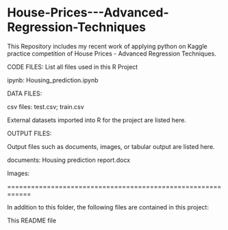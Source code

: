 # House-Prices---Advanced-Regression-Techniques
This Repository includes my recent work of applying python on Kaggle practice competition of House Prices - Advanced Regression Techniques.

CODE FILES:
List all files used in this R Project

ipynb: Housing_prediction.ipynb

DATA FILES:

csv files: test.csv; train.csv

External datasets imported into R for the project are listed here.

OUTPUT FILES:

Output files such as documents, images, or tabular output are listed here.

documents: Housing prediction report.docx

Images:

============================================================

In addition to this folder, the following files are contained in this project:

This README file
